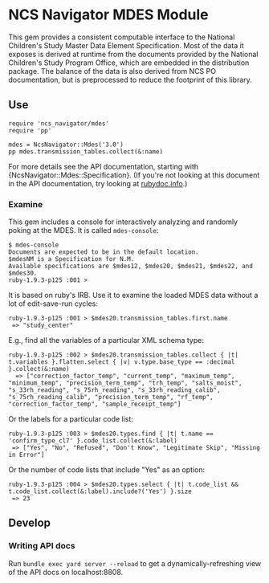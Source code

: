 NCS Navigator MDES Module
=========================

This gem provides a consistent computable interface to the National
Children's Study Master Data Element Specification. Most of the data
it exposes is derived at runtime from the documents provided by the
National Children's Study Program Office, which are embedded in the
distribution package. The balance of the data is also derived from NCS
PO documentation, but is preprocessed to reduce the footprint of this
library.

Use
---

    require 'ncs_navigator/mdes'
    require 'pp'

    mdes = NcsNavigator::Mdes('3.0')
    pp mdes.transmission_tables.collect(&:name)

For more details see the API documentation, starting with
{NcsNavigator::Mdes::Specification}. (If you're not looking at this
document in the API documentation, try looking at [rubydoc.info][].)

[rubydoc.info]: http://rubydoc.info/github/NUBIC/ncs_mdes/master/frames

### Examine

This gem includes a console for interactively analyzing and randomly
poking at the MDES. It is called `mdes-console`:

    $ mdes-console
    Documents are expected to be in the default location.
    $mdesNM is a Specification for N.M.
    Available specifications are $mdes12, $mdes20, $mdes21, $mdes22, and $mdes30.
    ruby-1.9.3-p125 :001 >

It is based on ruby's IRB. Use it to examine the loaded MDES data
without a lot of edit-save-run cycles:

    ruby-1.9.3-p125 :001 > $mdes20.transmission_tables.first.name
     => "study_center"

E.g., find all the variables of a particular XML schema type:

    ruby-1.9.3-p125 :002 > $mdes20.transmission_tables.collect { |t| t.variables }.flatten.select { |v| v.type.base_type == :decimal }.collect(&:name)
      => ["correction_factor_temp", "current_temp", "maximum_temp", "minimum_temp", "precision_term_temp", "trh_temp", "salts_moist", "s_33rh_reading", "s_75rh_reading", "s_33rh_reading_calib", "s_75rh_reading_calib", "precision_term_temp", "rf_temp", "correction_factor_temp", "sample_receipt_temp"]

Or the labels for a particular code list:

    ruby-1.9.3-p125 :003 > $mdes20.types.find { |t| t.name == 'confirm_type_cl7' }.code_list.collect(&:label)
     => ["Yes", "No", "Refused", "Don't Know", "Legitimate Skip", "Missing in Error"]

Or the number of code lists that include "Yes" as an option:

    ruby-1.9.3-p125 :004 > $mdes20.types.select { |t| t.code_list && t.code_list.collect(&:label).include?('Yes') }.size
     => 23

Develop
-------

### Writing API docs

Run `bundle exec yard server --reload` to get a dynamically-refreshing
view of the API docs on localhost:8808.
